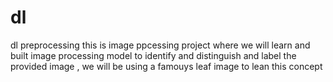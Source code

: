 # dl
dl preprocessing 
this is image ppcessing project
where we will learn and built image processing model to identify and distinguish and label the provided image , we will be using a famouys leaf image to lean this concept

